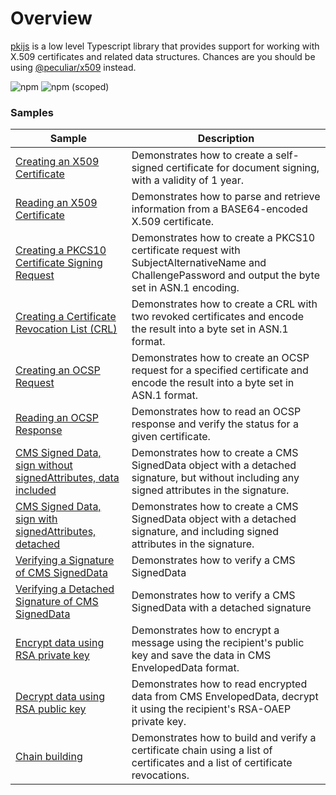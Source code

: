 # Overview

[pkijs](https://github.com/PeculiarVentures/PKI.js) is a low level Typescript library that provides support for working with X.509 certificates and related data structures. Chances are you should be using [@peculiar/x509](src/pki/peculiar_x509/README.md) instead.

![npm](https://img.shields.io/npm/dw/pkijs)
![npm (scoped)](https://img.shields.io/npm/v/pkijs)

### Samples

| Sample             |	Description                              |
|--------------------|-------------------------------------------|
 | [Creating an X509 Certificate](https://github.com/PeculiarVentures/webcrypto.dev-examples/blob/main/src/pki/pkijs/cert_create.ts) | Demonstrates how to create a self-signed certificate for document signing, with a validity of 1 year. |
 | [Reading an X509 Certificate](https://github.com/PeculiarVentures/webcrypto.dev-examples/blob/main/src/pki/pkijs/cert_read.ts) | Demonstrates how to parse and retrieve information from a BASE64-encoded X.509 certificate. |
 | [Creating a PKCS10 Certificate Signing Request](https://github.com/PeculiarVentures/webcrypto.dev-examples/blob/main/src/pki/pkijs/pkcs10_create.ts) | Demonstrates how to create a PKCS10 certificate request with SubjectAlternativeName and ChallengePassword and output the byte set in ASN.1 encoding. |
 | [Creating a Certificate Revocation List (CRL)](https://github.com/PeculiarVentures/webcrypto.dev-examples/blob/main/src/pki/pkijs/crl_create.ts) | Demonstrates how to create a CRL with two revoked certificates and encode the result into a byte set in ASN.1 format. |
 | [Creating an OCSP Request](https://github.com/PeculiarVentures/webcrypto.dev-examples/blob/main/src/pki/pkijs/ocsp_req_create.ts) | Demonstrates how to create an OCSP request for a specified certificate and encode the result into a byte set in ASN.1 format. |
 | [Reading an OCSP Response](https://github.com/PeculiarVentures/webcrypto.dev-examples/blob/main/src/pki/pkijs/ocsp_resp_read.ts) | Demonstrates how to read an OCSP response and verify the status for a given certificate. |
 | [CMS Signed Data, sign without signedAttributes, data included](https://github.com/PeculiarVentures/webcrypto.dev-examples/blob/main/src/pki/pkijs/signed_data_sign.ts) | Demonstrates how to create a CMS SignedData object with a detached signature, but without including any signed attributes in the signature. |
 | [CMS Signed Data, sign with signedAttributes, detached](https://github.com/PeculiarVentures/webcrypto.dev-examples/blob/main/src/pki/pkijs/signed_data_sign_detached.ts) | Demonstrates how to create a CMS SignedData object with a detached signature, and including signed attributes in the signature. |
 | [Verifying a Signature of CMS SignedData](https://github.com/PeculiarVentures/webcrypto.dev-examples/blob/main/src/pki/pkijs/signed_data_verify.ts) | Demonstrates how to verify a CMS SignedData |
 | [Verifying a Detached Signature of CMS SignedData](https://github.com/PeculiarVentures/webcrypto.dev-examples/blob/main/src/pki/pkijs/signed_data_verify_detached.ts) | Demonstrates how to verify a CMS SignedData with a detached signature |
 | [Encrypt data using RSA private key](https://github.com/PeculiarVentures/webcrypto.dev-examples/blob/main/src/pki/pkijs/enveloped_data_rsa_encrypt.ts) | Demonstrates how to encrypt a message using the recipient's public key and save the data in CMS EnvelopedData format. |
 | [Decrypt data using RSA public key](https://github.com/PeculiarVentures/webcrypto.dev-examples/blob/main/src/pki/pkijs/enveloped_data_rsa_decrypt.ts) | Demonstrates how to read encrypted data from CMS EnvelopedData, decrypt it using the recipient's RSA-OAEP private key. |
 | [Chain building](https://github.com/PeculiarVentures/webcrypto.dev-examples/blob/main/src/pki/pkijs/chain.ts) | Demonstrates how to build and verify a certificate chain using a list of certificates and a list of certificate revocations. |
